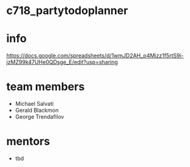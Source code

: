 # c718_partytodoplanner

# info
https://docs.google.com/spreadsheets/d/1wmJD2AH_p4Mizz1f5rtS9i-jzMZ99k47UHe0QDsge_E/edit?usp=sharing

# team members
- Michael Salvati
- Gerald Blackmon
- George Trendafilov

# mentors
- tbd
